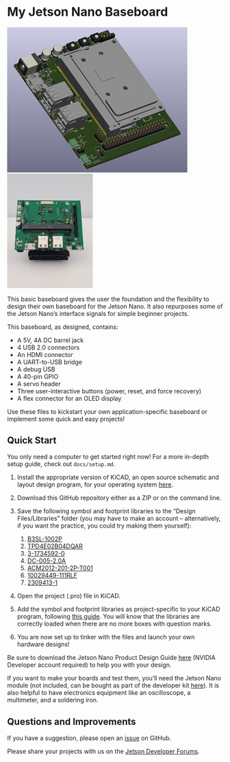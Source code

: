 # My Jetson Nano Baseboard

![Rendering of the My Jetson Nano Baseboard](/assets/images/MyJetsonNanoBaseboardRender.png)
<img src ="/assets/images/A00_front.jpg" alt="Picture of My Jetson Nano Baseboard" width="200"/>

This basic baseboard gives the user the foundation and the flexibility to design their own baseboard for the Jetson Nano. It also repurposes some of the Jetson Nano’s interface signals for simple beginner projects.

This baseboard, as designed, contains:
* A 5V, 4A DC barrel jack
* 4 USB 2.0 connectors
* An HDMI connector
* A UART-to-USB bridge
* A debug USB
* A 40-pin GPIO
* A servo header
* Three user-interactive buttons (power, reset, and force recovery)
* A flex connector for an OLED display

Use these files to kickstart your own application-specific baseboard or implement some quick and easy projects!

## Quick Start

You only need a computer to get started right now! For a more in-depth setup guide, check out `docs/setup.md`.
1.	Install the appropriate version of KiCAD, an open source schematic and layout design program, for your operating system [here](https://www.kicad.org/download/).
1.	Download this GitHub repository either as a ZIP or on the command line.
1.	Save the following symbol and footprint libraries to the “Design Files/Libraries” folder (you may have to make an account – alternatively, if you want the practice, you could try making them yourself):
	1.	[B3SL-1002P](https://octopart.com/b3sl-1002p-omron-9515385)
	1.	[TPD4E02B04DQAR](https://www.snapeda.com/parts/TPD4E02B04DQAR/Texas%20Instruments/view-part/)
	1.	[3-1734592-0](https://www.te.com/usa-en/product-3-1734592-0.html)
	1.	[DC-005-2.0A](https://www.snapeda.com/parts/DC-005/Best%20Inc./view-part/)
	1.	[ACM2012-201-2P-T001](https://www.snapeda.com/parts/ACM2012-201-2P-T001/TDK/view-part/1217094/)
	1.	[10029449-111RLF](https://octopart.com/10029449-111rlf-amphenol+icc+%2F+fci-90332945#CadModels)
	1.	[2309413-1](https://www.te.com/usa-en/product-2309413-1.html)

1.	Open the project (.pro) file in KiCAD.
1.	Add the symbol and footprint libraries as project-specific to your KiCAD program, following [this guide](https://support.snapeda.com/en/articles/2651507-how-to-import-into-kicad). You will know that the libraries are correctly loaded when there are no more boxes with question marks.
1.	You are now set up to tinker with the files and launch your own hardware designs!

Be sure to download the Jetson Nano Product Design Guide [here](https://developer.nvidia.com/embedded/downloads) (NVIDIA Developer account required) to help you with your design.

If you want to make your boards and test them, you’ll need the Jetson Nano module (not included, can be bought as part of the developer kit [here](https://developer.nvidia.com/embedded/jetson-nano-developer-kit)). It is also helpful to have electronics equipment like an oscilloscope, a multimeter, and a soldering iron.

## Questions and Improvements

If you have a suggestion, please open an [issue](https://github.com/NVIDIA-AI-IOT/my-jetson-nano-baseboard/issues/new) on GitHub.

Please share your projects with us on the [Jetson Developer Forums](https://forums.developer.nvidia.com/c/agx-autonomous-machines/jetson-embedded-systems/70).
